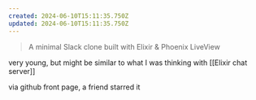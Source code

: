 ```yaml
---
created: 2024-06-10T15:11:35.750Z
updated: 2024-06-10T15:11:35.750Z
---
```

> A minimal Slack clone built with Elixir & Phoenix LiveView

very young, but might be similar to what I was thinking with [[Elixir chat server]]

via github front page, a friend starred it